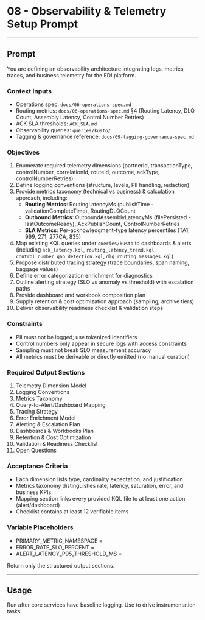 # 08 - Observability & Telemetry Setup Prompt

---
## Prompt
You are defining an observability architecture integrating logs, metrics, traces, and business telemetry for the EDI platform.

### Context Inputs
- Operations spec: `docs/06-operations-spec.md`
- Routing metrics: `docs/06-operations-spec.md` §4 (Routing Latency, DLQ Count, Assembly Latency, Control Number Retries)
- ACK SLA thresholds: `ACK_SLA.md`
- Observability queries: `queries/kusto/`
- Tagging & governance reference: `docs/09-tagging-governance-spec.md`

### Objectives
1. Enumerate required telemetry dimensions (partnerId, transactionType, controlNumber, correlationId, routeId, outcome, ackType, controlNumberRetries)
2. Define logging conventions (structure, levels, PII handling, redaction)
3. Provide metrics taxonomy (technical vs business) & calculation approach, including:
   - **Routing Metrics**: RoutingLatencyMs (publishTime - validationCompleteTime), RoutingDLQCount
   - **Outbound Metrics**: OutboundAssemblyLatencyMs (filePersisted - lastOutcomeReady), AckPublishCount, ControlNumberRetries
   - **SLA Metrics**: Per-acknowledgment-type latency percentiles (TA1, 999, 271, 277CA, 835)
4. Map existing KQL queries under `queries/kusto` to dashboards & alerts (including `ack_latency.kql`, `routing_latency_trend.kql`, `control_number_gap_detection.kql`, `dlq_routing_messages.kql`)
5. Propose distributed tracing strategy (trace boundaries, span naming, baggage values)
6. Define error categorization enrichment for diagnostics
7. Outline alerting strategy (SLO vs anomaly vs threshold) with escalation paths
8. Provide dashboard and workbook composition plan
9. Supply retention & cost optimization approach (sampling, archive tiers)
10. Deliver observability readiness checklist & validation steps

### Constraints
- PII must not be logged; use tokenized identifiers
- Control numbers only appear in secure logs with access constraints
- Sampling must not break SLO measurement accuracy
- All metrics must be derivable or directly emitted (no manual curation)

### Required Output Sections
1. Telemetry Dimension Model
2. Logging Conventions
3. Metrics Taxonomy
4. Query-to-Alert/Dashboard Mapping
5. Tracing Strategy
6. Error Enrichment Model
7. Alerting & Escalation Plan
8. Dashboards & Workbooks Plan
9. Retention & Cost Optimization
10. Validation & Readiness Checklist
11. Open Questions

### Acceptance Criteria
- Each dimension lists type, cardinality expectation, and justification
- Metrics taxonomy distinguishes rate, latency, saturation, error, and business KPIs
- Mapping section links every provided KQL file to at least one action (alert/dashboard)
- Checklist contains at least 12 verifiable items

### Variable Placeholders
- PRIMARY_METRIC_NAMESPACE = <string>
- ERROR_RATE_SLO_PERCENT = <number>
- ALERT_LATENCY_P95_THRESHOLD_MS = <number>

Return only the structured output sections.

---
## Usage
Run after core services have baseline logging. Use to drive instrumentation tasks.
